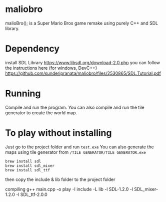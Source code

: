 # maliobro
malioBro(); is a Super Mario Bros game remake using purely C++ and SDL library.

# Dependency
install SDL Library
https://www.libsdl.org/download-2.0.php
you can follow the instructions here (for windows, DevC++)
https://github.com/sunderipranata/maliobro/files/2530865/SDL.Tutorial.pdf


# Running
Compile and run the program.
You can also compile and run the tile generator to create the world map.

# To play without installing
Just go to the project folder and run `test.exe`
You can also generate the maps using tile generator from `/TILE GENERATOR/TILE GENERATOR.exe`


    brew install sdl
    brew install sdl_mixer
    brew install sdl_ttf

then copy the include & lib folder to the project folder

compiling
    g++ main.cpp -o play -I include -L lib -l SDL-1.2.0 -l SDL_mixer-1.2.0 -l SDL_ttf-2.0.0